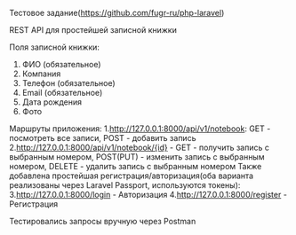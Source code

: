 Тестовое задание(https://github.com/fugr-ru/php-laravel)

REST API для простейшей записной книжки

Поля записной книжки:
1. ФИО (обязательное)
2. Компания
3. Телефон (обязательное)
4. Email (обязательное)
5. Дата рождения 
6. Фото

Маршруты приложения:
1.http://127.0.0.1:8000/api/v1/notebook: GET - посмотреть все записи, POST - добавить запись
2.http://127.0.0.1:8000/api/v1/notebook/{id} - GET - получить запись с выбранным номером, POST(PUT) - изменить запись с выбранным номером, DELETE - удалить запись с выбранным номером
Также добавлена простейшая регистрация/авторизация(оба варианта реализованы через Laravel Passport, используются токены):
3.http://127.0.0.1:8000/login - Авторизация
4.http://127.0.0.1:8000/register - Регистрация

Тестировались запросы вручную через Postman

